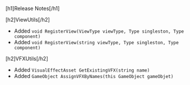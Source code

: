 [h1]Release Notes[/h1]

[h2]ViewUtils[/h2]
- Added `void RegisterView(ViewType viewType, Type singleston, Type component)`
- Added `void RegisterView(string viewType, Type singleston, Type component)`

[h2]VFXUtils[/h2]
- Added `VisualEffectAsset GetExistingVFX(string name)`
- Added `GameObject AssignVFXByNames(this GameObject gameObjet)`
